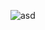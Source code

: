 ![asd](https://user-images.githubusercontent.com/95914963/200726925-f6c4a4eb-fa8c-4048-85d5-74b57e2e1689.PNG)
